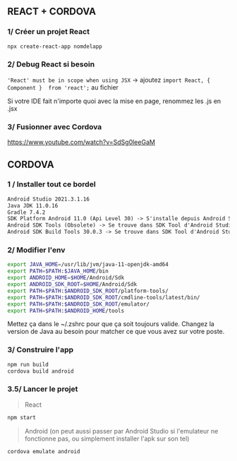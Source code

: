 ## __**REACT + CORDOVA**__

### **1/ Créer un projet React**

```bash
npx create-react-app nomdelapp
```

### **2/ Debug React si besoin**

`'React' must be in scope when using JSX` -> ajoutez `import React, { Component }  from 'react';` au fichier

Si votre IDE fait n'importe quoi avec la mise en page, renommez les .js en .jsx

### **3/ Fusionner avec Cordova**
https://www.youtube.com/watch?v=SdSg0leeGaM

## __**CORDOVA**__

### **1 / Installer tout ce bordel**

```txt
Android Studio 2021.3.1.16
Java JDK 11.0.16
Gradle 7.4.2
SDK Platform Android 11.0 (Api Level 30) -> S'installe depuis Android Studio
Android SDK Tools (Obsolete) -> Se trouve dans SDK Tool d'Android Studio
Android SDK Build Tools 30.0.3 -> Se trouve dans SDK Tool d'Android Studio
```

### **2/ Modifier l'env**

```bash
export JAVA_HOME=/usr/lib/jvm/java-11-openjdk-amd64
export PATH=$PATH:$JAVA_HOME/bin 
export ANDROID_HOME=$HOME/Android/Sdk
export ANDROID_SDK_ROOT=$HOME/Android/Sdk
export PATH=$PATH:$ANDROID_SDK_ROOT/platform-tools/
export PATH=$PATH:$ANDROID_SDK_ROOT/cmdline-tools/latest/bin/
export PATH=$PATH:$ANDROID_SDK_ROOT/emulator/
export PATH=$PATH:$ANDROID_HOME/tools
```

Mettez ça dans le ~/.zshrc pour que ça soit toujours valide.
Changez la version de Java au besoin pour matcher ce que vous avez sur votre poste.

### **3/ Construire l'app**

```cpp
npm run build
cordova build android
```

### **3.5/ Lancer le projet**

> React

```bash
npm start
```

> Android (on peut aussi passer par Android Studio si l'emulateur ne fonctionne pas, ou simplement installer l'apk sur son tel)

```bash
cordova emulate android
```
